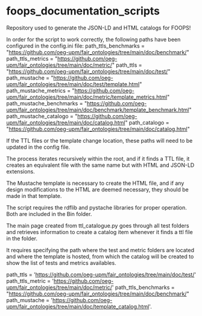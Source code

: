 # foops_documentation_scripts

Repository used to generate the JSON-LD and HTML catalogs for FOOPS!

In order for the script to work correctly, the following paths have been configured in the config.ini file:
path_ttls_benchmarks = "https://github.com/oeg-upm/fair_ontologies/tree/main/doc/benchmark/"
path_ttls_metrics = "https://github.com/oeg-upm/fair_ontologies/tree/main/doc/metric/"
path_ttls = "https://github.com/oeg-upm/fair_ontologies/tree/main/doc/test/"
path_mustache = "https://github.com/oeg-upm/fair_ontologies/tree/main/doc/test/template.html"
path_mustache_metrics = "https://github.com/oeg-upm/fair_ontologies/tree/main/doc/metric/template_metrics.html"
path_mustache_benchmarks = "https://github.com/oeg-upm/fair_ontologies/tree/main/doc/benchmark/template_benchmark.html"
path_mustache_catalogo = "https://github.com/oeg-upm/fair_ontologies/tree/main/doc/catalog.html"
path_catalogo = "https://github.com/oeg-upm/fair_ontologies/tree/main/doc/catalog.html"

If the TTL files or the template change location, these paths will need to be updated in the config file.

The process iterates recursively within the root, and if it finds a TTL file, it creates an equivalent file with the same name but with HTML and JSON-LD extensions.

The Mustache template is necessary to create the HTML file, and if any design modifications to the HTML are deemed necessary, they should be made in that template.

The script requires the rdflib and pystache libraries for proper operation. Both are included in the Bin folder.

The main page created from ttl_catalogue.py goes through all test folders and retrieves information to create a catalog item whenever it finds a ttl file in the folder.

It requires specifying the path where the test and metric folders are located and where the template is hosted, from which the catalog will be created to show the list of tests and metrics availables.

path_ttls = 'https://github.com/oeg-upm/fair_ontologies/tree/main/doc/test/'
path_ttls_metric = 'https://github.com/oeg-upm/fair_ontologies/tree/main/doc/metric/'
path_ttls_benchmarks = "https://github.com/oeg-upm/fair_ontologies/tree/main/doc/benchmark/"
path_mustache = 'https://github.com/oeg-upm/fair_ontologies/tree/main/doc/template_catalog.html'.

